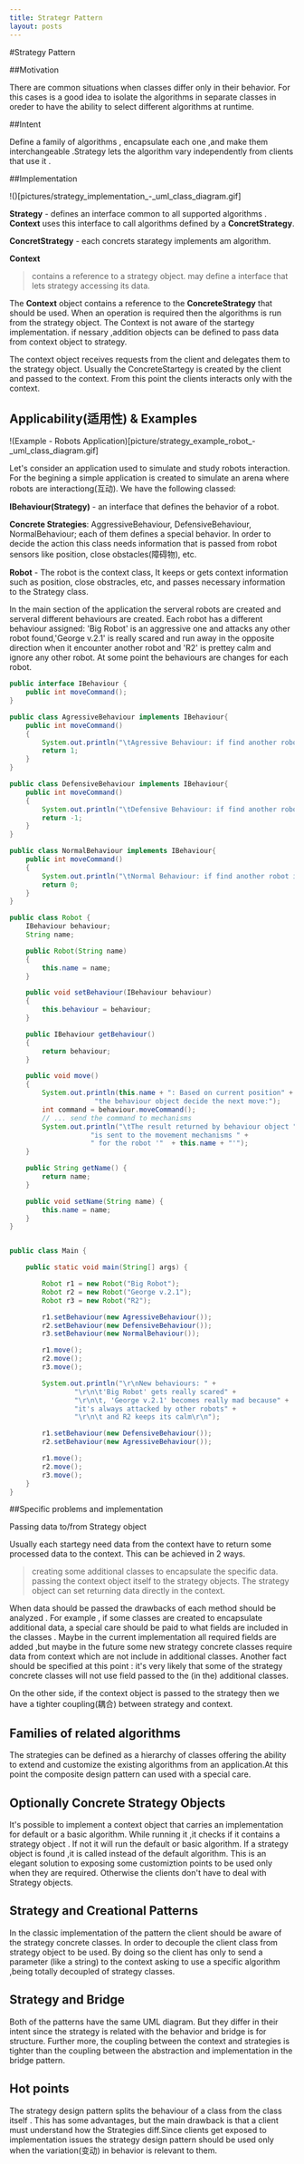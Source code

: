 ```yaml
---
title: Strategr Pattern
layout: posts
---
```


#Strategy Pattern

##Motivation

There are common situations when classes differ only in their behavior.
For this cases is a good idea to isolate the algorithms in separate classes
in oreder to have the ability to select different algorithms at runtime.

##Intent

Define a family of algorithms , encapsulate each one ,and make them 
interchangeable .Strategy lets the algorithm vary independently from 
clients that use it .

##Implementation

!()[pictures/strategy_implementation_-_uml_class_diagram.gif]

**Strategy** - defines an interface common to all supported algorithms .
**Context** uses this interface to call algorithms defined by a 
**ConcretStrategy**.

**ConcretStrategy** - each concrets starategy implements am algorithm.

**Context**

> contains a reference to a strategy object.
> may define a interface that lets strategy accessing its data.

The **Context** object contains a reference to the **ConcreteStrategy**
that should be used. When an operation is required then the algorithms 
is run from the strategy object. The Context is not aware of the startegy 
implementation. if nessary ,addition objects can be defined to pass data 
from context object to strategy.

The context object receives requests from the client and delegates them 
to the strategy object. Usually the ConcreteStartegy is created by the 
client and passed to the context. From this point the clients interacts 
only with the context.

## Applicability(适用性) & Examples

!(Example - Robots Application)[picture/strategy_example_robot_-_uml_class_diagram.gif]

Let's consider an application used to simulate and study robots 
interaction. For the begining a simple application is created to 
simulate an arena where robots are interactiong(互动). 
We have the following classed:

**IBehaviour(Strategy)** - an interface that defines the behavior 
of a robot.

**Concrete Strategies**: AggressiveBehaviour, DefensiveBehaviour, 
NormalBehaviour; each of them defines a special behavior. In order to 
decide the action this class needs information that is passed from robot 
sensors like position, close obstacles(障碍物), etc.

**Robot** - The robot is the context class, It keeps or gets context 
information such as position, close obstracles, etc, and passes necessary 
information to the Strategy class.

In the main section of the application the serveral robots are created and 
serveral different behaviours are created. Each robot has a different 
behaviour assigned: 'Big Robot' is an aggressive one and attacks any other 
robot found,'George v.2.1' is really scared and run away in the opposite 
direction when it encounter another robot and 'R2' is prettey calm and 
ignore any other robot. At some point the behaviours are changes for each 
robot.
```Java
public interface IBehaviour {
	public int moveCommand();
}

public class AgressiveBehaviour implements IBehaviour{
	public int moveCommand()
	{
		System.out.println("\tAgressive Behaviour: if find another robot attack it");
		return 1;
	}
}

public class DefensiveBehaviour implements IBehaviour{
	public int moveCommand()
	{
		System.out.println("\tDefensive Behaviour: if find another robot run from it");
		return -1;
	}
}

public class NormalBehaviour implements IBehaviour{
	public int moveCommand()
	{
		System.out.println("\tNormal Behaviour: if find another robot ignore it");
		return 0;
	}
}

public class Robot {
	IBehaviour behaviour;
	String name;

	public Robot(String name)
	{
		this.name = name;
	}

	public void setBehaviour(IBehaviour behaviour)
	{
		this.behaviour = behaviour;
	}

	public IBehaviour getBehaviour()
	{
		return behaviour;
	}

	public void move()
	{
		System.out.println(this.name + ": Based on current position" +
					 "the behaviour object decide the next move:");
		int command = behaviour.moveCommand();
		// ... send the command to mechanisms
		System.out.println("\tThe result returned by behaviour object " +
					"is sent to the movement mechanisms " + 
					" for the robot '"  + this.name + "'");
	}

	public String getName() {
		return name;
	}

	public void setName(String name) {
		this.name = name;
	}
}


public class Main {

	public static void main(String[] args) {

		Robot r1 = new Robot("Big Robot");
		Robot r2 = new Robot("George v.2.1");
		Robot r3 = new Robot("R2");

		r1.setBehaviour(new AgressiveBehaviour());
		r2.setBehaviour(new DefensiveBehaviour());
		r3.setBehaviour(new NormalBehaviour());

		r1.move();
		r2.move();
		r3.move();

		System.out.println("\r\nNew behaviours: " +
				"\r\n\t'Big Robot' gets really scared" +
				"\r\n\t, 'George v.2.1' becomes really mad because" +
				"it's always attacked by other robots" +
				"\r\n\t and R2 keeps its calm\r\n");

		r1.setBehaviour(new DefensiveBehaviour());
		r2.setBehaviour(new AgressiveBehaviour());

		r1.move();
		r2.move();
		r3.move();
	}
}
```

##Specific problems and implementation

Passing data to/from Strategy object

Usually each startegy need data from the context have to return some 
processed data to the context. This can be achieved in 2 ways.
> creating some additional classes to encapsulate the specific data.
> passing the context object itself to the strategy objects. The strategy 
object can set returning data directly in the context.

When data should be passed the drawbacks of each method should be analyzed .
For example , if some classes are created to encapsulate additional data, 
a special care should be paid to what fields are included in the classes .
Maybe in the current implementation all required fields are added ,but 
maybe in the future some new strategy concrete classes require data from 
context which are not include in additional classes. Another fact should 
be specified at this point : it's very likely that some of the strategy 
concrete classes will not use field passed to the (in the) additional 
classes.

On the other side, if the context object is passed to the strategy then 
we have a tighter coupling(耦合) between strategy and context.

## Families of related algorithms

The strategies can be defined as a hierarchy of classes offering the ability 
to extend and customize the existing algorithms from an application.At this 
point the composite design pattern can used with a special care.

## Optionally Concrete Strategy Objects

It's possible to implement a context object that carries an implementation 
for default or a basic algorithm. While running it ,it checks if it 
contains a strategy object . If not it will run the default or basic 
algorithm. If a strategy object is found ,it is called instead of the default 
algorithm. This is an elegant solution to exposing some customiztion points 
to be used only when they are required. Otherwise the clients don't 
have to deal with Strategy objects.

## Strategy and Creational Patterns

In the classic implementation of the pattern the client should be aware 
of the strategy concrete classes. In order to decouple the client class 
from strategy object to be used. By doing so the client has only to send 
a parameter (like a string) to the context asking to use a specific algorithm 
,being totally decoupled of strategy classes.

## Strategy and Bridge
Both of the patterns have the same UML diagram. But they differ in their 
intent since the strategy is related with the behavior and bridge is for 
structure. Further more, the coupling between the context and strategies 
is tighter than the coupling between the abstraction and implementation 
in the bridge pattern.

## Hot points

The strategy design pattern splits the behaviour of a class from the class 
itself . This has some advantages, but the main drawback is that a client must 
understand how the Strategies diff.Since clients get exposed to 
implementation issues the strategy design pattern should be used only 
when the variation(变动) in behavior is relevant to them.